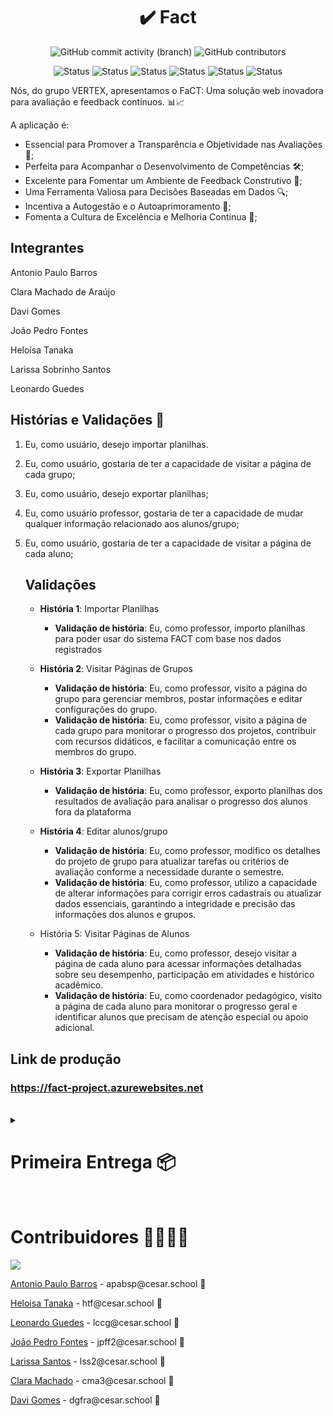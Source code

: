 <h1 align="center">✔️ Fact </h1>
<div align="center">
   <img alt="GitHub commit activity (branch)" src="https://img.shields.io/github/commit-activity/t/JotaPeans/fact-project/main">
    <img alt="GitHub contributors" src="https://img.shields.io/github/contributors/JotaPeans/fact-project">
</div>
<p align="center"> <img src="https://img.shields.io/badge/Django-092E20?style=for-the-badge&logo=django&logoColor=white" alt="Status">
    <img src="https://img.shields.io/badge/HTML5-E34F26?style=for-the-badge&logo=html5&logoColor=white" alt="Status">
    <img src="https://img.shields.io/badge/CSS3-1572B6?style=for-the-badge&logo=css3&logoColor=white" alt="Status">
    <img src="https://img.shields.io/badge/Python-14354C?style=for-the-badge&logo=python&logoColor=white" alt="Status">
    <img src="https://img.shields.io/badge/JavaScript-F7DF1E?style=for-the-badge&logo=javascript&logoColor=black" alt="Status">
    <img src="https://img.shields.io/badge/Pandas-1572B6?style=for-the-badge&logo=Pandas&color=black" alt="Status"></p>


Nós, do grupo VERTEX, apresentamos o FaCT: Uma solução web inovadora para avaliação e feedback contínuos. 📊📈


A aplicação é:

- Essencial para Promover a Transparência e Objetividade nas Avaliações 🌟;
- Perfeita para Acompanhar o Desenvolvimento de Competências 🛠️;
- Excelente para Fomentar um Ambiente de Feedback Construtivo 💬;
- Uma Ferramenta Valiosa para Decisões Baseadas em Dados 🔍;
- Incentiva a Autogestão e o Autoaprimoramento 🚀;
- Fomenta a Cultura de Excelência e Melhoria Contínua 🌱;

## Integrantes
Antonio Paulo Barros

Clara Machado de Araújo

Davi Gomes

João Pedro Fontes

Heloísa Tanaka

Larissa Sobrinho Santos

Leonardo Guedes

## Histórias e Validações 📜

1. Eu, como usuário, desejo importar planilhas.
2. Eu, como usuário, gostaria de ter a capacidade de visitar a página de cada grupo;
3. Eu, como usuário, desejo exportar planilhas;
4. Eu, como usuário professor, gostaria de ter a capacidade de mudar qualquer informação relacionado aos alunos/grupo;
5. Eu, como usuário, gostaria de ter a capacidade de visitar a página de cada aluno;


    ## Validações
      
    - **História 1**: Importar Planilhas  <br/>
      - **Validação de história**: Eu, como professor, importo planilhas para poder usar do sistema FACT com base nos dados registrados

    - **História 2**: Visitar Páginas de Grupos <br/> 
      - **Validação de história**: Eu, como professor, visito a página do grupo para gerenciar membros, postar informações e editar configurações do grupo.
      - **Validação de história**: Eu, como professor, visito a página de cada grupo para monitorar o progresso dos projetos, contribuir com recursos didáticos, e facilitar a comunicação entre os membros do grupo.

    - **História 3**: Exportar Planilhas <br/>
      - **Validação de história**: Eu, como professor, exporto planilhas dos resultados de avaliação para analisar o progresso dos alunos fora da plataforma

    - **História 4**: Editar alunos/grupo <br/>
      - **Validação de história**: Eu, como professor, modifico os detalhes do projeto de grupo para atualizar tarefas ou critérios de avaliação conforme a necessidade durante o semestre.
      - **Validação de história**: Eu, como professor, utilizo a capacidade de alterar informações para corrigir erros cadastrais ou atualizar dados essenciais, garantindo a integridade e precisão das informações dos alunos e grupos.

    - História 5: Visitar Páginas de Alunos <br/>
      - **Validação de história**: Eu, como professor, desejo visitar a página de cada aluno para acessar informações detalhadas sobre seu desempenho, participação em atividades e histórico acadêmico.
      - **Validação de história**: Eu, como coordenador pedagógico, visito a página de cada aluno para monitorar o progresso geral e identificar alunos que precisam de atenção especial ou apoio adicional.

## Link de produção
### <a target="_blank">https://fact-project.azurewebsites.net</a>

<br/>

<details>
  <summary><h1>Primeira Entrega 📦</h1></summary>
  
  
  ## Diagrama

  ![image](https://github.com/JotaPeans/fact-project/assets/142417937/f5e9b824-4de7-4464-bb53-b6fd6a54aa93)


  ## Relatos do método Pair Programming

  **Relato Programação em Par:**
  - **_Larissa e Heloísa_**:
      Realizamos pair programming para implementar recursos de HTML e CSS.
    
      **Resultado:** A implementação ocorreu perfeitamente bem e como esperado. Html do site e polimento do CSS saiu como planejado e ficamos contentes com o resultado, além de, encontrar e relatar bugs.
    
      **Conclusão:** Pair programming fortaleceu nossa colaboração e confiança como equipe.


  ## ScreenCast Protótipo Lo-Fi

  ### <a target="_blank">https://www.youtube.com/watch?v=ik3k_kCxHu8</a>

  ## ScreenCast do Uso do Sistema

  ### <a target="_blank"></a>

  <br/><br/>

  ![LOGO FACT](https://github.com/JotaPeans/fact-project/assets/130470569/873cab2c-2c03-45fb-8791-952a7ddc7a7b)
</details>

<br/>

# Contribuidores 👨‍👩‍👧‍👦
<a href="https://github.com/JotaPeans/fact-project/graphs/contributors">
  <img src="https://contrib.rocks/image?repo=jotapeans/fact-project" />
</a>
<p><a href="https://github.com/apabsp">Antonio Paulo Barros</a> - apabsp@cesar.school 📩</p>
<p><a href="https://github.com/helotanaka">Heloisa Tanaka</a> - htf@cesar.school 📩</p>
<p><a href="https://github.com/leooghub">Leonardo Guedes</a> - lccg@cesar.school 📩</p> 
<p><a href="https://github.com/jotapeans">João Pedro Fontes</a> - jpff2@cesar.school 📩</p>
<p><a href="https://github.com/lariisantos">Larissa Santos</a> - lss2@cesar.school 📩</p>
<p><a href="https://github.com/claramachadoaj">Clara Machado</a> - cma3@cesar.school 📩</p>
<p><a href="https://github.com/daviruy61">Davi Gomes</a> - dgfra@cesar.school 📩</p>
